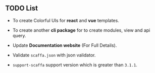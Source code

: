 ## TODO List

- To create Colorful UIs for **react** and **vue** templates.

- To create another **cli package** for to create modules, view and api query.

- Update **Documentation website** (For Full Details).

- Validate `scaffa.json` with json validator.

- `support-scaffa` support version which is greater than `3.1.1`.